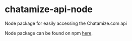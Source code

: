# chatamize-api-node
Node package for easily accessing the Chatamize.com api

Node package can be found on npm [here](https://www.npmjs.com/package/chatamize-api-node).

